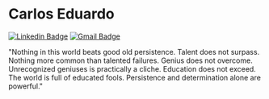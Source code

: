 # Carlos Eduardo


[![Linkedin Badge](https://img.shields.io/badge/-Carlos%20Eduardo-87374r?style=flat-square&logo=Linkedin&logoColor=white&link=https://www.linkedin.com/in/carlos-eduardo-claudino-gomes-06ba04268?lipi=urn%3Ali%3Apage%3Ad_flagship3_profile_view_base_contact_details%3BUBLr0wZdSiyisjjvmIn8yQ%3D%3D)](https://www.linkedin.com/in/carlos-eduardo-claudino-gomes-06ba04268?lipi=urn%3Ali%3Apage%3Ad_flagship3_profile_view_base_contact_details%3BUBLr0wZdSiyisjjvmIn8yQ%3D%3D) 
[![Gmail Badge](https://img.shields.io/badge/-diego.schell.f@gmail.com-00875f?style=flat-square&logo=Gmail&logoColor=white&link=mailto:diego.schell.f@gmail.com)](mailto:diego.schell.f@gmail.com)



"Nothing in this world beats good old persistence. Talent does not surpass. Nothing more common than talented failures. Genius does not overcome. Unrecognized geniuses is practically a cliche. Education does not exceed. The world is full of educated fools. Persistence and determination alone are powerful."
